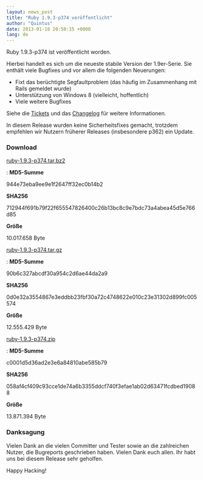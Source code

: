```yaml
---
layout: news_post
title: "Ruby 1.9.3-p374 veröffentlicht"
author: "Quintus"
date: 2013-01-18 20:50:15 +0000
lang: de
---
```


Ruby 1.9.3-p374 ist veröffentlicht worden.

Hierbei handelt es sich um die neueste stabile Version der 1.9er-Serie.
Sie enthält viele Bugfixes und vor allem die folgenden Neuerungen:

* Fixt das berüchtigte Segfaultproblem (das häufig im Zusammenhang mit
  Rails gemeldet wurde)
* Unterstützung von Windows 8 (vielleicht, hoffentlich)
* Viele weitere Bugfixes

Siehe die [Tickets][1] und das [Changelog][2] für weitere Informationen.

In diesem Release wurden keine Sicherheitsfixes gemacht, trotzdem
empfehlen wir Nutzern früherer Releases (insbesondere p362) ein Update.

### Download

[ruby-1.9.3-p374.tar.bz2][3]

: **MD5-Summe**

  944e73eba9ee9e1f2647ff32ec0b14b2

  **SHA256**

  712944f691b79f22f655547826400c26b13bc8c9e7bdc73a4abea45d5e766d85

  **Größe**

  10\.017.658 Byte

[ruby-1.9.3-p374.tar.gz][4]

: **MD5-Summe**

  90b6c327abcdf30a954c2d6ae44da2a9

  **SHA256**

  0d0e32a3554867e3eddbb23fbf30a72c4748622e010c23e31302d899fc005574

  **Größe**

  12\.555.429 Byte

[ruby-1.9.3-p374.zip][5]

: **MD5-Summe**

  c0001d5d36ad2e3e6a84810abe585b79

  **SHA256**

  058af4cf409c93cce1de74a6b3355ddcf740f3efae1ab02d63471fcdbed19088

  **Größe**

  13\.871.394 Byte

### Danksagung

Vielen Dank an die vielen Committer und Tester sowie an die zahlreichen
Nutzer, die Bugreports geschrieben haben. Vielen Dank euch allen. Ihr
habt uns bei diesem Release sehr geholfen.

Happy Hacking!



[1]: https://bugs.ruby-lang.org/projects/ruby-193/issues?set_filter=1&amp;status_id=5
[2]: https://svn.ruby-lang.org/repos/ruby/tags/v1_9_3_374/ChangeLog
[3]: https://cache.ruby-lang.org/pub/ruby/1.9/ruby-1.9.3-p374.tar.bz2
[4]: https://cache.ruby-lang.org/pub/ruby/1.9/ruby-1.9.3-p374.tar.gz
[5]: https://cache.ruby-lang.org/pub/ruby/1.9/ruby-1.9.3-p374.zip
